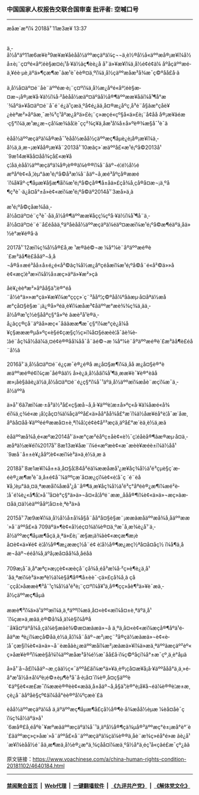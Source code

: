 ### 中国国家人权报告交联合国审查  批评者: 空喊口号
------------------------

<div class="published">
 <span class="date" title="ä¸­å½æ¶é´">
  <time datetime="2018-11-03T13:37:00+08:00">
   æåæ´æ°ï¼ 2018å¹´11æ3æ¥ 13:37
  </time>
 </span>
</div>
<br/>
<div class="wsw">
 <p>
  ä¸­å½å°äº11æ6æ¥è³9æ¥æ¥åèåå½äººæçäºä¼ç¬¬ä¸è½®å½å«äººæå®¡æ¥ï¼å½å±è¡¨ç¤ºé«åº¦éè§æ­¤é¡¹å·¥ä½ãç¶èè¿å å¹´ä»¥æ¥ï¼ä¸­å½é¢é¢ä¼ åºåçäººæé­ä¸¥éè·µè¸äºä»¶çæ¶æ¯ãæ¹è¯èè®¤ä¸ºï¼ä¸­å½çäººæåæ³å¾æ¯ç©ºåå£å·ã
  <br/>
  <br/>
  ä¸­å½å¤äº¤é¨åè¨äººéæ·è¡¨ç¤ºï¼ä¸­å½æ¿åºé«åº¦éè§æ­¤æ¬¡å®¡æ¥å·¥ä½ï¼å·²åèåå½æäº¤äºãå½å®¶äººææ¥åãï¼å¹¶å°æ´¾åºä»¥å¤äº¤é¨å¯é¨é¿ä¹çæä¸ºå¢é¿ãä¸­å¤®æ¿åºç¸å³é¨å§ãæ°çåè¥¿èèªæ²»åºãæ¸¯æ¾³ç¹åºæ¿åºä»£è¡¨ç»æçé«çº§å«ä»£è¡¨å¢åå å®¡æ¥ãéæ·ç§°ï¼ä¸­æ¹æ¿æ¬çå¼æ¾ãå¦è¯çç²¾ç¥ä¸åæ¹å¼å±å»ºè®¾æ§å¯¹è¯ã
  <br/>
  <br/>
  èåå½äººæçäºä¼å®æå¯¹èåå½æåå½çäººæç¶åµè¿è¡å®¡æ¥ï¼ä¸­å½ä¸ä¸æ¬¡æ¥åå®¡æ¥å¨2013å¹´10æãç»´æäººå£«æ¹é¡ºå©2013å¹´9æ14æ¥åå¤åå¾çå£«æ¥åç¦åä¸èåå½äººæçäºä¼å®¡è®®ä¼è®®ï¼å¨åäº¬é¦é½å½éæºåºè¢«å¸¦èµ°ãæ¹é¡ºå©å³æ¼å¨åäº¬å¸æé³åºçå®ææé´ï¼å¥åº·ç¶åµæ¥å§æ¶åï¼æ¹é¡ºå©çå®¶å±åä»£çå¾å¸çå®å¤æ¬¡ä¸ºå¶ç³è¯·ä¿å¤å°±å»è¢«æï¼æ¹é¡ºå©äº2014å¹´3æå»ä¸ã
  <br/>
  <br/>
  æ¹é¡ºå©çåæ¾åä¸­å½å¤äº¤é¨ç³è¯·åä¸å½å®¶äººææ¥åçç¼çºå·¥ä½ï¼å¹¶å¨ä¸­å½å¤äº¤é¨é¨å£éåãä¸ºäºåèåå½äººæçäºä¼éäº¤ææï¼æ¹é¡ºå©æ¶éäºä¸åä»½è°æ¥é®å·ã
 </p>
 <p>
  2017å¹´12æï¼ç¾å½å®£å¸æ ¹æ®ãé©¬æ ¼å°¼è¨åºäººæé®è´£æ³ãå¶è£ååäº¬å¸å¬å®å±æé³åå±å±é¿é«å²©ãç¾å½æ¿åºçéåæï¼æ¹é¡ºå©å¨é«å²©ä»»åè¢«æç¦è³æ­»ï¼å½å±æç»äºä»¥æ²»çã
 </p>
 <p>
  åè¥¿èèªæ²»åºåå§ä¹¦è®°éå¨å½è°ä»»æ°çä»¥æ¥ï¼æ°ççç»´ç¨³ååº¦ç©ºåå¼ºåãæµ·å¤åªä½æåæ°çå¤§è§æ¨¡ä¿®å»ºéä¸­è¥ï¼æåæ³¢åäººæ°æè¾¾ç¾ä¸ãä¸­å½å®æ¹ç½è§ååºç§°å»ºé âæè²å¹è®­ä¸­å¿âçç®çå¨äºâå»æç«¯åâãææ¶æ¯ç§°ï¼æ°çè¿å¼å¥ç§æææ®µå»ºç«è§é¢çæ§ç½ç»ï¼å¤§éæèè­¦å¯ãè¾è­¦ãé¨åç¾å½åä¼ä¸¤é¢è®®åå¼åå¯å¨ãé©¬æ ¼å°¼è¨åºäººæé®è´£æ³ãå¶è£éå¨å½ã
 </p>
 <p>
  2016å¹´ä¸­å½å¤äº¤é¨é¿çæ¯è®¿é®å æ¿å¤§æ¶ï¼ä¸åå æ¿å¤§è®°èæäººæé®é¢ï¼çæ¯åé®âä½ å»è¿ä¸­å½åâï¼å¹¶ä¸ææ¥è¯¥è®°èâåæ»¡åè§âãè¿ä½ä¸­å½å¤äº¤é¨é¿ç§°ï¼å¯¹äºä¸­å½äººæï¼æåè¨æçï¼æ¯ä¸­å½äººã
 </p>
 <p>
  ä»å¹´6ã7æï¼æ·±å³ä½³å£«ç§æå¬å¸å·¥äººè¦æ±å»ºç«å·¥ä¼åæé«å¾éï¼ä¸ç¾é«æ ¡å­¦çåç¤¾ä¼åçäººå£«ä»åå°åå¾å£°æ´ï¼ä½åæ¥é­å°è­¦å¯æ´åæ¸åºãå¤åå·¥äººé­é®ææå¤±è¸ªï¼å­¦çé¢è¢å²³æç­ä¸äºå£°æ´èä¸è½ä¸æã
 </p>
 <p>
  èåäººæå¾å¸é«æºæ2014å¹´ä»æ°çæ²éåºç±åè¢«è½¯ç¦éåèå®¶ãæ®æµ·å¤ä¸­æåªä½æ¥éï¼2017å¹´8æ13æ¥åæ¨ï¼é«æºæè¢«æ¯æèè¥æéè±ï¼ä½åå¹´9æå¨å±±è¥¿ååº¦è¢«æï¼è³ä»ä¸è½ä¸æ ã
 </p>
 <p>
  2018å¹´8æ1æ¥ï¼å±±ä¸å¤§å­¦84å²éä¼ææå­æå¹¿æ¥åç¾å½ä¹é³çµè§ç´æ­éè®¿æ¶æ¹è¯ä¸­å±é¢å¯¼äººçæ´å¤æ¿ç­ï¼è¢«è­¦å¯ç ´é¨èå¥å¸¦èµ°ãä¸¤ä¸ªææåï¼å­æå¹¿å¨å®¶ä¸­æ¥åç¾å½ä¹é³ç°åºéè®¿æ¶ï¼æ­é²è­¦å¯é¼è¿«å¶å¦»å¯¹å¤è°ç§°ä»ä»¬å¤«å¦åºé¨ææ¸¸ååå®¶ï¼è¢«ä»ä»¬æç»ãæ­¤åä¸¤ä½èäººååº¦å¤±è¸ªè³ä»ã
 </p>
 <p>
  2015å¹´7æ9æ¥ï¼ä¸­å½å½å±å¼å§å¨åå°å¤§è§æ¨¡ææãæåäººæå¾å¸åäººææ´»å¨äººå£«ã 709äºä»¶è¢«å½éç¤¾ä¼è®¤ä¸ºæ¯å¸æ¾è¿å¹´ä¸­å½äººæç¶åµæ¶åçä¸ä¸ªä»£è¡¨æ§æ¡ä¾ãè¢«æçæ¶æ¡èå¤è¢«ä»¥é¢ è¦å½å®¶æ¿ææç½å¨é¢ è¦å½å®¶æ¿æç½ªå¤å¤åç½ ï¼å¶ä¸­åæ¬åäº¬ééå¾å¸äºå¡æå¤åå¾å¸åéåã
  <br/>
  <br/>
  709æ¡å¯ä¸å°æªç»æ¡çè¢«æèçå¨çå¾å¸é­å³æ¼å·²ç»è¶è¿ä¸å¹´åä¸ªæï¼è³ä»æªè½ä¼è§å¶å®¶å±èè¯·çä»£çå¾å¸ã çå¨ççå¦»å­ææè¶³å¯¹ç¾å½ä¹é³è¡¨ç¤ºï¼å¥¹ä¸å®¶çç»åè¶³ä»¥è¯æä¸­å½çäººæç¶åµã
  <br/>
  <br/>
  ææè¶³ï¼ä»ä¹äººæï¼ä¸ä¸ªäººï¼æä¸å¤«è¢«æï¼å¤±è¸ªäºä¸å¹´ï¼çæ­»ä¸æãä¸è®©å¾å¸ä¼è§ï¼å®å¨å¥å¤ºäºå¾å¸çä¼è§æãè¾©æ¤æãæä»¬å ä¸ºä¸å¤«è¢«æï¼æçå®¶åº­ä¹é­åäºæ ªè¿ï¼æçå­©å­ä¸è½ä¸å­¦ï¼å¨åäº¬æ²¡æç¨³å®çä½æãæä»¬è¢«è­¦å¯çæ§ï¼è¢«ä»ä»¬å¨èæåãè¿æäººæåï¼æ²¡æãæä»¥ï¼ä»æä¸ªäººãæçäº²èº«ç»åæ¥è®²ï¼æè§å¾ï¼äººæåæ³å¾é½æ¯åå£å·ï¼ç©ºåçï¼å°±æ¯çº¸ä¸è°åµã
 </p>
 <p>
  å»å¹´å¬å­£ï¼åäº¬æ¸çâä½ç«¯äººå£âï¼æ°ä»¥ä¸è®¡çå¤æ¥å¡å·¥äººååå°ä¸ä¸»é­å°æ¹å½å±å¼ºè¡é©±èµ¶è³å¯å·è¡å¤´ï¼è®¸å¤ç§äººè´¢äº§è¢«æ£æ¯ï¼ææè®®èè¢«æãä¸­å±åäº¬å¸å§ä¹¦è®°è¡å¥å¬éä¼è®®è¦æ±æ¸çè¿å¨âåºåè§çº¢âï¼åå°èè®ºå¼ºçæè´£ã
 </p>
 <p>
  èåå½äººæçäºä¼å ä¸äºäººæç¶åµæ¶å£çå½å®¶è·å¾æåå½èµæ ¼èå¤åè¯çï¼ç¾å½äºä»å¹´6æå®£å¸éåºè¯¥æºæãäººæçäºä¼å¯¹ä¸äºå½å®¶çä¾µå®³äººæç°è±¡æå°è°´è´£ãäººæç»ç»åæ´»å¨äººå£«å¨äººæçäºä¼çä¼è®®ä¸åè¨æ¾ç»é­å°é»æ ãè¿å¹´æ¥ï¼èåå½é¨åä¸æ¶æä¸­å½è®¿æ°ä¸¾çåå¤ï¼æä¸ºå½å°ä¸éç¹å«çâé£æ¯çº¿âã
 </p>
</div>

原文链接：https://www.voachinese.com/a/china-human-rights-condition-20181102/4640184.html


------------------------
#### [禁闻聚合首页](https://github.com/gfw-breaker/banned-news/blob/master/README.md) &nbsp;|&nbsp; [Web代理](https://github.com/gfw-breaker/open-proxy/blob/master/README.md) &nbsp;|&nbsp;  [一键翻墙软件](https://github.com/gfw-breaker/nogfw/blob/master/README.md) &nbsp;|&nbsp; [《九评共产党》](https://github.com/gfw-breaker/9ping.md/blob/master/README.md#九评之一评共产党是什么) &nbsp;|&nbsp; [《解体党文化》](https://github.com/gfw-breaker/jtdwh.md/blob/master/README.md#绪论)